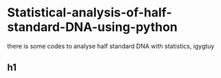 # Statistical-analysis-of-half-standard-DNA-using-python
there is some codes to analyse half standard DNA with statistics, 
  igygtuy

  
## h1
